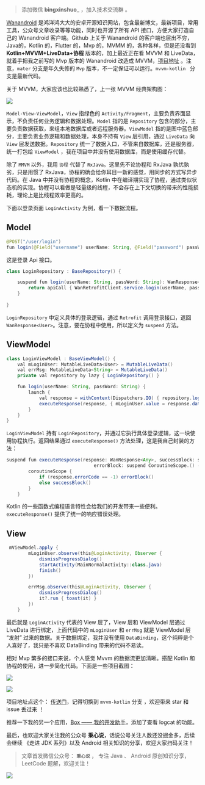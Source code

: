 > 添加微信 **bingxinshuo_** ，加入技术交流群 。

[Wanandroid](https://www.wanandroid.com/) 是鸿洋鸿大大的安卓开源知识网站，包含最新博文，最新项目，常用工具，公众号文章收录等等功能，同时也开源了所有 API 接口，方便大家打造自己的 Wanandroid 客户端。Github 上关于 Wanandroid 的客户端也层出不穷，Java的，Kotlin 的，Flutter 的，Mvp 的，MVMM 的，各种各样，但是还没看到 **Kotlin+MVVM+LiveData+协程** 版本的，加上最近正在看 MVVM 和 LiveData，就着手把我之前写的 Mvp 版本的 Wanandroid 改造成 MVVM，[项目地址](https://github.com/lulululbj/wanandroid) 。注意，`mater` 分支是年久失修的 `Mvp` 版本，不一定保证可以运行。`mvvm-kotlin
` 分支是最新代码。

关于 MVVM，大家应该也比较熟悉了，上一张 MVVM 经典架构图：

![](https://user-gold-cdn.xitu.io/2019/4/15/16a21016df9c76c5?w=960&h=720&f=webp&s=15382)

`Model-View-ViewModel`，`View` 指绿色的 `Activity/Fragment`，主要负责界面显示，不负责任何业务逻辑和数据处理。`Model` 指的是 `Repository` 包含的部分，主要负责数据获取，来组本地数据库或者远程服务器。`ViewModel` 指的是图中蓝色部分，主要负责业务逻辑和数据处理，本身不持有 `View` 层引用，通过 `LiveData` 向 `View` 层发送数据。`Repository` 统一了数据入口，不管来自数据库，还是服务器，统一打包给 `ViewModel` ，我在项目中并没有使用数据库，而是使用缓存代替。

除了 `MMVM` 以外，我用 `协程` 代替了 `RxJava`。这里先不论协程和 RxJava 孰优孰劣，只是用惯了 RxJava，协程的确会给你耳目一新的感觉，用同步的方式写异步代码。在 Java 中并没有协程的概念，Kotlin 中在编译期实现了协程，通过类似状态机的实现。协程可以看做是轻量级的线程，不会存在上下文切换的带来的性能损耗，理论上是比线程效率更高的。

下面以登录页面 `LoginActivity` 为例，看一下数据流程。

## Model

```java
@POST("/user/login")
fun login(@Field("username") userName: String, @Field("password") passWord: String): Deferred<WanResponse<User>>
```

这是登录 Api 接口。

```java
class LoginRepository : BaseRepository() {

    suspend fun login(userName: String, passWord: String): WanResponse<User> {
        return apiCall { WanRetrofitClient.service.login(userName, passWord).await() }
    }
    
}
```

`LoginRepository` 中定义具体的登录逻辑，通过 `Retrofit` 调用登录接口，返回 `WanResponse<User>`。注意，要在协程中使用，所以定义为 `suspend` 方法。

## ViewModel

```java
class LoginViewModel : BaseViewModel() {
    val mLoginUser: MutableLiveData<User> = MutableLiveData()
    val errMsg: MutableLiveData<String> = MutableLiveData()
    private val repository by lazy { LoginRepository() }

    fun login(userName: String, passWord: String) {
        launch {
            val response = withContext(Dispatchers.IO) { repository.login(userName, passWord) }
            executeResponse(response, { mLoginUser.value = response.data }, { errMsg.value = response.errorMsg })
        }
    }
}
```

`LoginViewModel` 持有 `LoginRepository`，并通过它执行具体登录逻辑，这一块使用协程执行。返回结果通过 `executeResponse()` 方法处理，这是我自己封装的方法：

```java
suspend fun executeResponse(response: WanResponse<Any>, successBlock: suspend CoroutineScope.() -> Unit,
                                errorBlock: suspend CoroutineScope.() -> Unit) {
        coroutineScope {
            if (response.errorCode == -1) errorBlock()
            else successBlock()
        }
    }
```

Kotlin 的一些函数式编程语言特性会给我们的开发带来一些便利。`executeResponse()` 提供了统一的响应错误处理。

## View

```java
 mViewModel.apply {
        mLoginUser.observe(this@LoginActivity, Observer {
            dismissProgressDialog()
            startActivity(MainNormalActivity::class.java)
            finish()
        })

        errMsg.observe(this@LoginActivity, Observer {
            dismissProgressDialog()
            it?.run { toast(it) }
        })
    }
```

最后就是 `LoginActivity` 代表的 View 层了，View 层和 ViewModel 层通过 LiveData 进行绑定，上面代码中的 `mLoginUser` 和 `errMsg` 就是 ViewModel 层 “发射” 过来的数据。关于数据绑定，我并没有使用 `DataBinding`，这个纯粹是个人喜好了，我只是不喜欢 DataBinding 带来的代码不易读。

相对 Mvp 繁多的接口来说，个人感觉 Mvvm 的数据流更加清晰。搭配 Kotlin 和协程的使用，进一步简化代码。下面是一些项目截图：


![](https://user-gold-cdn.xitu.io/2019/4/15/16a21b0a4a933a9e?w=1115&h=660&f=png&s=215236)


![](https://user-gold-cdn.xitu.io/2019/4/15/16a21b2e9540185d?w=1118&h=658&f=png&s=238495)

项目地址点这个： [传送门](https://github.com/lulululbj/wanandroid)，记得切换到 `mvvm-kotlin` 分支 ，欢迎带来 star 和 issue 丢过来 ！

推荐一下我的另一个应用，[Box —— 我的开发助手](https://juejin.im/post/5c8a52606fb9a04a05408c94)，添加了查看 logcat 的功能。

最后，也欢迎大家关注我的公众号 **秉心说**，话说公号关注人数还没掘金多，后续会继续 《走进 JDK 系列》以及 Android 相关知识的分享，欢迎大家扫码关注！

> 文章首发微信公众号： **`秉心说`** ， 专注 Java 、 Android 原创知识分享，LeetCode 题解，欢迎关注！

![](https://user-gold-cdn.xitu.io/2019/3/30/169cf046d9579e78?w=258&h=258&f=jpeg&s=27711)